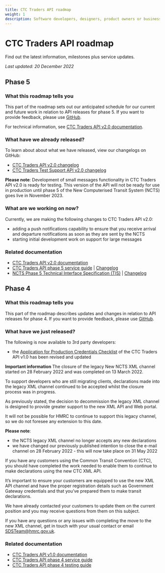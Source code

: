 ```yaml
---
title: CTC Traders API roadmap
weight: 1
description: Software developers, designers, product owners or business analysts - see how you can integrate your software with Common Transit Convention Traders API.
---
```

# CTC Traders API roadmap

Find out the latest information, milestones plus service updates.

*Last updated: 20 December 2022*

## Phase 5
### What this roadmap tells you
This part of the roadmap sets out our anticipated schedule for our current and future work in relation to API releases for phase 5. If you want to provide feedback, please use [GitHub](https://github.com/hmrc/common-transit-convention-traders/issues).

For technical information, see [CTC Traders API v2.0 documentation](/api-documentation/docs/api/service/common-transit-convention-traders/2.0).

### What have we already released?
To learn about about what we have released, view our changelogs on GitHub:

- [CTC Traders API v2.0 changelog](https://github.com/hmrc/common-transit-convention-traders/wiki/CTC-Traders-API-v2.0-changelog)
- [CTC Traders Test Support API v2.0 changelog](https://github.com/hmrc/common-transit-convention-traders-test-support/wiki/CTC-Traders-Test-Support-API-v2.0-changelog)

**Please note**: Development of small messages functionality in CTC Traders API v2.0 is ready for testing. This version of the API will not be ready for use in production until phase 5 of the New Computerised Transit System (NCTS) goes live in November 2023.

### What are we working on now?
Currently, we are making the following changes to CTC Traders API v2.0:

- adding a push notifications capability to ensure that you receive arrival and departure notifications as soon as they are sent by the NCTS
- starting initial development work on support for large messages

### Related documentation

- [CTC Traders API v2.0 documentation](/api-documentation/docs/api/service/common-transit-convention-traders/2.0)
- [CTC Traders API phase 5 service guide](/guides/ctc-traders-phase5-service-guide) | [Changelog](https://github.com/hmrc/ctc-traders-phase5-service-guide/wiki/CTC-Traders-API-phase-5-service-guide-changelog)
- [NCTS Phase 5 Technical Interface Specification (TIS)](https://developer.service.hmrc.gov.uk/guides/ctc-traders-phase5-tis/) | [Changelog](https://github.com/hmrc/ctc-traders-phase5-tis/wiki/NCTS-Phase-5-Technical-Interface-Specification-(TIS)-changelog)

## Phase 4
### What this roadmap tells you
This part of the roadmap describes updates and changes in relation to API releases for phase 4. If you want to provide feedback, please use [GitHub](https://github.com/hmrc/common-transit-convention-traders/issues).

### What have we just released?
The following is now available to 3rd party developers:

- the [Application for Production Credentials Checklist](/guides/ctc-traders-phase4-testing-guide/figures/CTC_Traders_API_Application_for_Productions_Credentials_v0.1_Aug22.docx) of the CTC Traders API v1.0 has been revised and updated

**Important information**
The closure of the legacy New NCTS XML channel started on 28 February 2022 and was completed on 13 March 2022.

To support developers who are still migrating clients, declarations made into the legacy XML channel continued to be accepted whilst the closure process was in progress. 

As previously stated, the decision to decommission the legacy XML channel is designed to provide greater support to the new XML API and Web portal.

It will not be possible for HMRC to continue to support this legacy channel, so we do not foresee any extension to this date.

**Please note**:

 - the NCTS legacy XML channel no longer accepts any new declarations
 - we have changed our previously published intention to close the e-mail channel on 28 February 2022 - this will now take place on 31 May 2022

If you have any customers using the Common Transit Convention (CTC), you should have completed the work needed to enable them to continue to make declarations using the new CTC XML API. 

It’s important to ensure your customers are equipped to use the new XML API channel and have the proper registration details such as Government Gateway credentials and that you’ve prepared them to make transit declarations.

We have already contacted your customers to update them on the current position and you may receive questions from them on this subject.

If you have any questions or any issues with completing the move to the new XML channel, get in touch with your usual contact or email [SDSTeam@hmrc.gov.uk](mailto:SDSTeam@hmrc.gov.uk).

### Related documentation
<!--- Section owner: MTD Programme --->

- [CTC Traders API v1.0 documentation](/api-documentation/docs/api/service/common-transit-convention-traders/1.0)
- [CTC Traders API phase 4 service guide](/guides/ctc-traders-phase4-service-guide)
- [CTC Traders API phase 4 testing guide](/guides/ctc-traders-phase4-testing-guide)
